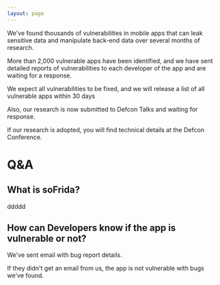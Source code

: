 ```yaml
---
layout: page
---
```


We've found thousands of vulnerabilities in mobile apps that can leak sensitive data and manipulate back-end data over several months of research.

More than 2,000 vulnerable apps have been identified, and we have sent detailed reports of vulnerabilities to each developer of the app and are waiting for a response.

We expect all vulnerabilities to be fixed, and we will release a list of all vulnerable apps within 30 days

Also, our research is now submitted to Defcon Talks and waiting for response.

If our research is adopted, you will find technical details at the Defcon Conference.


# Q&A


## What is soFrida?

ddddd


## How can Developers know if the app is vulnerable or not?

We've sent email with bug report details.

If they didn't get an email from us, the app is not vulnerable with bugs we've found.



<!--<div id="gh-latest"></div>-->
<!-- <div class="posts">
  {% for post in site.posts %}
    <article class="post">

      <h1><a href="{{ site.baseurl }}{{ post.url }}">{{ post.title }}</a></h1>

      <div>
        <p class="post_date">{{ post.date | date: "%B %e, %Y" }}</p>
      </div>

      <div class="entry">
        {{ post.excerpt }}
      </div>

      <a href="{{ site.baseurl }}{{ post.url }}" class="read-more">Read More</a>
    </article>
  {% endfor %}
</div> -->

<!-- <script>
    /*var xmlhttp = new XMLHttpRequest();
    var userMetaURL = "https://api.github.com/users/yourusername/events";
    xmlhttp.onreadystatechange = function () {
      if (this.readyState == 4 && this.status == 200) {
        var userMeta = JSON.parse(this.responseText);

        for(let i = 0; i < userMeta.length; i++){
          if(userMeta[i].type == 'PushEvent'){
            var commitURL = userMeta[i].payload.commits[0].url.replace('api.', '').replace('repos/', '').replace('commits', 'commit');
            var projectURL = userMeta[i].repo.url.replace('api.', '').replace('repos/', '');
            var commitMessage = userMeta[i].payload.commits[0].message;
            var projectName = userMeta[i].repo.name;
            var commitDate = new Date(userMeta[i].created_at).toDateString();

            var ghLatestActivity = '<a class="chip yellow lighten-2">Latest commit</a>"' + '<a class="text-link" href="' + commitURL + '"' + '>' + commitMessage + '</a>' + '" at ' + '<a class="text-link" href="' + projectURL + '"' + '>' + projectName + '</a>' + ' on ' + commitDate + '.';

            document.getElementById("gh-latest").innerHTML = ghLatestActivity;
            break;
          }
        }
      }
    };
    xmlhttp.open("GET", userMetaURL, true);
    xmlhttp.send();*/
  </script> -->
